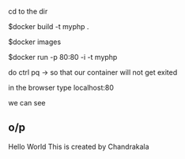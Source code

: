 cd to the dir

$docker build -t myphp .

$docker images

$docker run -p 80:80 -i -t myphp

do ctrl pq -> so that our container will not get exited

in the browser type localhost:80

we can see 

o/p
---
Hello World This is created by Chandrakala


